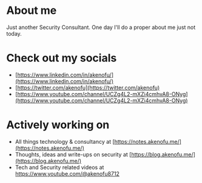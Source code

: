 # About me
Just another Security Consultant. One day I'll do a proper about me just not today.

# Check out my socials
- [https://www.linkedin.com/in/akenofu/](https://www.linkedin.com/in/akenofu/)
- [https://twitter.com/akenofu](https://twitter.com/akenofu)
- [https://www.youtube.com/channel/UCZg4L2-mXZi4cmhvA8-ONyg](https://www.youtube.com/channel/UCZg4L2-mXZi4cmhvA8-ONyg)

# Actively working on
- All things technology & consultancy at [https://notes.akenofu.me/](https://notes.akenofu.me/)
- Thoughts, ideas and write-ups on security at [https://blog.akenofu.me/](https://blog.akenofu.me/)
- Tech and Security related videos at https://www.youtube.com/@akenofu8712